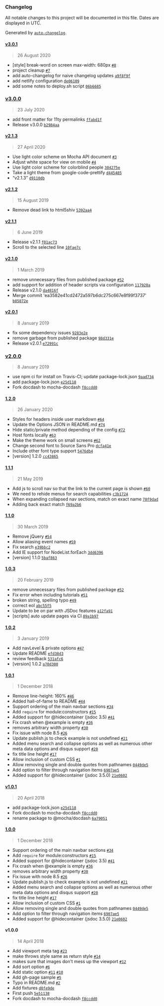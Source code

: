 ### Changelog

All notable changes to this project will be documented in this file. Dates are displayed in UTC.

Generated by [`auto-changelog`](https://github.com/CookPete/auto-changelog).

#### [v3.0.1](https://github.com/mochajs/mocha-docdash/compare/v3.0.0...v3.0.1)

> 26 August 2020

- [style] break-word on screen max-width: 680px [`#8`](https://github.com/mochajs/mocha-docdash/pull/8)
- project cleanup [`#7`](https://github.com/mochajs/mocha-docdash/pull/7)
- add auto-changelog for naive changelog updates [`a9f8f9f`](https://github.com/mochajs/mocha-docdash/commit/a9f8f9f14efc77ace8a3ec0c96a536c2cb5cb8b9)
- add netlify configuration [`de06109`](https://github.com/mochajs/mocha-docdash/commit/de06109bae58114e2a599e1ba51763e50955432b)
- add some notes to deploy.sh script [`06b6685`](https://github.com/mochajs/mocha-docdash/commit/06b6685e78aa0891131476dde6c3b2b831e82680)

### [v3.0.0](https://github.com/mochajs/mocha-docdash/compare/v2.1.3...v3.0.0)

> 23 July 2020

- add front matter for 11ty permalinks [`ffabd1f`](https://github.com/mochajs/mocha-docdash/commit/ffabd1f5723b60b791131945158c1966103523d5)
- Release v3.0.0 [`b2984aa`](https://github.com/mochajs/mocha-docdash/commit/b2984aaae523e7e3f1b18d01e74837ba0b15020b)

#### [v2.1.3](https://github.com/mochajs/mocha-docdash/compare/v2.1.2...v2.1.3)

> 27 April 2020

- Use light color scheme on Mocha API document [`#3`](https://github.com/mochajs/mocha-docdash/pull/3)
- Adjust white space for view on mobile [`#4`](https://github.com/mochajs/mocha-docdash/pull/4)
- Use light color scheme for colorblind people [`304275e`](https://github.com/mochajs/mocha-docdash/commit/304275ef6acde21803c6ac018904c42f87d48871)
- Take a light theme from google-code-prettify [`d445485`](https://github.com/mochajs/mocha-docdash/commit/d445485f7cf74d6cdcf301cda03358717b693e7d)
- “v2.1.3” [`d9110db`](https://github.com/mochajs/mocha-docdash/commit/d9110db5eacba83f8838ff6ed6c1b316b6ae9a04)

#### [v2.1.2](https://github.com/mochajs/mocha-docdash/compare/v2.1.1...v2.1.2)

> 15 August 2019

- Remove dead link to html5shiv [`5392aa4`](https://github.com/mochajs/mocha-docdash/commit/5392aa47988b73665a7afa3fad04950c5da1dc6c)

#### [v2.1.1](https://github.com/mochajs/mocha-docdash/compare/v2.1.0...v2.1.1)

> 6 June 2019

- Release v2.1.1 [`f01ac73`](https://github.com/mochajs/mocha-docdash/commit/f01ac732ffb8a5ae1c84bbfbd558a41b196040da)
- Scroll to the selected line [`10fae7c`](https://github.com/mochajs/mocha-docdash/commit/10fae7c045e9018ece65943d7fa82f01ec1656a4)

#### [v2.1.0](https://github.com/mochajs/mocha-docdash/compare/v2.0.1...v2.1.0)

> 1 March 2019

- remove unnecessary files from published package [`#52`](https://github.com/mochajs/mocha-docdash/pull/52)
- add support for addition of header scripts via configuration [`117928a`](https://github.com/mochajs/mocha-docdash/commit/117928a5825f2173a61de6071f1bc4d7708aedbb)
- Release v2.1.0 [`da4816f`](https://github.com/mochajs/mocha-docdash/commit/da4816f2d8a6f7be812cc8ab7b7a1b85e2b3a799)
- Merge commit 'ea3582e41cd2472a597b6dc275c667e8f99f3737' [`b85872e`](https://github.com/mochajs/mocha-docdash/commit/b85872eb58674a20b485db8f8bb04b5f861d8bb9)

#### [v2.0.1](https://github.com/mochajs/mocha-docdash/compare/v2.0.0...v2.0.1)

> 8 January 2019

- fix some dependency issues [`9283e2e`](https://github.com/mochajs/mocha-docdash/commit/9283e2e53f1d2bd0de643a1a1758958b0588a998)
- remove garbage from published package [`98d331e`](https://github.com/mochajs/mocha-docdash/commit/98d331ed02eda0eaede703b3629d6a3a4b051e61)
- Release v2.0.1 [`e72991c`](https://github.com/mochajs/mocha-docdash/commit/e72991c2603dfbdff2cffd199e3d92a4baacc8c3)

### [v2.0.0](https://github.com/mochajs/mocha-docdash/compare/1.2.0...v2.0.0)

> 8 January 2019

- use npm ci for install on Travis-CI; update package-lock.json [`9aad734`](https://github.com/mochajs/mocha-docdash/commit/9aad7341bf580f4ad0dcbd334cfc632e82c98033)
- add package-lock.json [`e25d118`](https://github.com/mochajs/mocha-docdash/commit/e25d118ea97d5d4d201246cf94c6add25e230826)
- Fork docdash to mocha-docdash [`f8ccdd0`](https://github.com/mochajs/mocha-docdash/commit/f8ccdd0a4664c46f12b6d0dcc3bd23692e5b8f84)

#### [1.2.0](https://github.com/mochajs/mocha-docdash/compare/1.1.1...1.2.0)

> 26 January 2020

- Styles for headers inside user markdown [`#64`](https://github.com/mochajs/mocha-docdash/pull/64)
- Update the Options JSON in README.md [`#74`](https://github.com/mochajs/mocha-docdash/pull/74)
- Hide static/private method depending of the config [`#72`](https://github.com/mochajs/mocha-docdash/pull/72)
- Host fonts locally [`#63`](https://github.com/mochajs/mocha-docdash/pull/63)
- Make the theme work on small screens [`#62`](https://github.com/mochajs/mocha-docdash/pull/62)
- Change second font to Source Sans Pro [`dcfa41e`](https://github.com/mochajs/mocha-docdash/commit/dcfa41e66216db6432d601aca609cb42315ca8e7)
- Include other font type support [`5476db4`](https://github.com/mochajs/mocha-docdash/commit/5476db4245d68cc1ab01ce29c88b6bdbf636cfa5)
- [version] 1.2.0 [`cc43865`](https://github.com/mochajs/mocha-docdash/commit/cc438657fa37c4a3c60c7ad4a4dc9ec871cd081c)

#### [1.1.1](https://github.com/mochajs/mocha-docdash/compare/1.1.0...1.1.1)

> 21 May 2019

- Add js to scroll nav so that the link to the current page is shown [`#60`](https://github.com/mochajs/mocha-docdash/pull/60)
- We need to rehide menus for search capabilities [`c3b1724`](https://github.com/mochajs/mocha-docdash/commit/c3b1724e51dd2dbbabd4d63f2835dd4006df01de)
- When expanding collapsed nav sections, match on exact name [`70f9dad`](https://github.com/mochajs/mocha-docdash/commit/70f9dadf0c09dd439f18a77736dd4ae651a37450)
- Adding back exact match [`f69a2b6`](https://github.com/mochajs/mocha-docdash/commit/f69a2b6b56c1aeb311bfeaf6b7ffcbd295f6c98e)

#### [1.1.0](https://github.com/mochajs/mocha-docdash/compare/1.0.3...1.1.0)

> 30 March 2019

- Remove jQuery [`#54`](https://github.com/mochajs/mocha-docdash/pull/54)
- Allow aliasing event names [`#59`](https://github.com/mochajs/mocha-docdash/pull/59)
- Fix search [`e39bbc2`](https://github.com/mochajs/mocha-docdash/commit/e39bbc247a486cf0cbb5807d10394589dd502eb1)
- Add IE support for NodeList.forEach [`3dd6396`](https://github.com/mochajs/mocha-docdash/commit/3dd63968b117b6e4bf8c82cb86c38f239e00cc51)
- [version] 1.1.0 [`5baf863`](https://github.com/mochajs/mocha-docdash/commit/5baf86331ff235cbd2efb8182eb57fbbb182a7a4)

#### [1.0.3](https://github.com/mochajs/mocha-docdash/compare/1.0.2...1.0.3)

> 20 February 2019

- remove unnecessary files from published package [`#52`](https://github.com/mochajs/mocha-docdash/pull/52)
- Fix error when including tutorials [`#51`](https://github.com/mochajs/mocha-docdash/pull/51)
- broken string, spelling typo [`#49`](https://github.com/mochajs/mocha-docdash/pull/49)
- correct eol [`abc55f5`](https://github.com/mochajs/mocha-docdash/commit/abc55f533c0a55da6918004caf7f96fa3379d203)
- Update to be on par with JSDoc features [`a12fa91`](https://github.com/mochajs/mocha-docdash/commit/a12fa912e452a8c8651a543c4a44c914f0751e7a)
- [scripts] auto update pages via CI [`89a1b97`](https://github.com/mochajs/mocha-docdash/commit/89a1b97f974d9f5eea9058ed94294a4907830204)

#### [1.0.2](https://github.com/mochajs/mocha-docdash/compare/1.0.1...1.0.2)

> 3 January 2019

- Add navLevel & private options [`#47`](https://github.com/mochajs/mocha-docdash/pull/47)
- Update README [`efd38d3`](https://github.com/mochajs/mocha-docdash/commit/efd38d39b7dea596b259048b1e45b3f7e83ef0e2)
- review feedback [`531afc6`](https://github.com/mochajs/mocha-docdash/commit/531afc6ea7d37d5c8f07c4200aff7fde7b645bbf)
- [version] 1.0.2 [`a70d300`](https://github.com/mochajs/mocha-docdash/commit/a70d300a9b4287a3a550ef66f9ff3b8b40493653)

#### [1.0.1](https://github.com/mochajs/mocha-docdash/compare/v1.0.1...1.0.1)

> 1 December 2018

- Remove line-height: 160% [`#46`](https://github.com/mochajs/mocha-docdash/pull/46)
- Added hall-of-fame to README [`#44`](https://github.com/mochajs/mocha-docdash/pull/44)
- Support ordering of the main navbar sections [`#34`](https://github.com/mochajs/mocha-docdash/pull/34)
- Add `require` for module:constructors [`#15`](https://github.com/mochajs/mocha-docdash/pull/15)
- Added support for @hidecontainer (jsdoc 3.5) [`#41`](https://github.com/mochajs/mocha-docdash/pull/41)
- Fix crash when @example is empty [`#36`](https://github.com/mochajs/mocha-docdash/pull/36)
- removes arbitrary width property [`#30`](https://github.com/mochajs/mocha-docdash/pull/30)
- Fix issue with node 8.5 [`#26`](https://github.com/mochajs/mocha-docdash/pull/26)
- Update publish.js to check example is not undefined [`#21`](https://github.com/mochajs/mocha-docdash/pull/21)
- Added menu search and collapse options as well as numerous other meta data options and disqus support [`#20`](https://github.com/mochajs/mocha-docdash/pull/20)
- fix title line height [`#17`](https://github.com/mochajs/mocha-docdash/pull/17)
- Allow inclusion of custom CSS [`#1`](https://github.com/mochajs/mocha-docdash/pull/1)
- Allow removing single and double quotes from pathnames [`0449de5`](https://github.com/mochajs/mocha-docdash/commit/0449de564acd55a6242452a3df8ee119897e3ddb)
- Add option to filter through navigation items [`6907ae5`](https://github.com/mochajs/mocha-docdash/commit/6907ae53a9f9d907903d6a7ca6de408f02af4fd7)
- Added support for @hidecontainer (jsdoc 3.5.0) [`21e0602`](https://github.com/mochajs/mocha-docdash/commit/21e0602db58c98b1f20b2387b3422d884ffac670)

#### [v1.0.1](https://github.com/mochajs/mocha-docdash/compare/1.0.0...v1.0.1)

> 20 April 2018

- add package-lock.json [`e25d118`](https://github.com/mochajs/mocha-docdash/commit/e25d118ea97d5d4d201246cf94c6add25e230826)
- Fork docdash to mocha-docdash [`f8ccdd0`](https://github.com/mochajs/mocha-docdash/commit/f8ccdd0a4664c46f12b6d0dcc3bd23692e5b8f84)
- rename package to @mocha/docdash [`6a79051`](https://github.com/mochajs/mocha-docdash/commit/6a7905126985096df3aa29a7807058dff3df76a7)

#### [1.0.0](https://github.com/mochajs/mocha-docdash/compare/v1.0.0...1.0.0)

> 1 December 2018

- Support ordering of the main navbar sections [`#34`](https://github.com/mochajs/mocha-docdash/pull/34)
- Add `require` for module:constructors [`#15`](https://github.com/mochajs/mocha-docdash/pull/15)
- Added support for @hidecontainer (jsdoc 3.5) [`#41`](https://github.com/mochajs/mocha-docdash/pull/41)
- Fix crash when @example is empty [`#36`](https://github.com/mochajs/mocha-docdash/pull/36)
- removes arbitrary width property [`#30`](https://github.com/mochajs/mocha-docdash/pull/30)
- Fix issue with node 8.5 [`#26`](https://github.com/mochajs/mocha-docdash/pull/26)
- Update publish.js to check example is not undefined [`#21`](https://github.com/mochajs/mocha-docdash/pull/21)
- Added menu search and collapse options as well as numerous other meta data options and disqus support [`#20`](https://github.com/mochajs/mocha-docdash/pull/20)
- fix title line height [`#17`](https://github.com/mochajs/mocha-docdash/pull/17)
- Allow inclusion of custom CSS [`#1`](https://github.com/mochajs/mocha-docdash/pull/1)
- Allow removing single and double quotes from pathnames [`0449de5`](https://github.com/mochajs/mocha-docdash/commit/0449de564acd55a6242452a3df8ee119897e3ddb)
- Add option to filter through navigation items [`6907ae5`](https://github.com/mochajs/mocha-docdash/commit/6907ae53a9f9d907903d6a7ca6de408f02af4fd7)
- Added support for @hidecontainer (jsdoc 3.5.0) [`21e0602`](https://github.com/mochajs/mocha-docdash/commit/21e0602db58c98b1f20b2387b3422d884ffac670)

#### v1.0.0

> 14 April 2018

- Add viewport meta tag [`#23`](https://github.com/mochajs/mocha-docdash/pull/23)
- make throws style same as return style [`#14`](https://github.com/mochajs/mocha-docdash/pull/14)
- makes sure that images don't mess up the viewport [`#12`](https://github.com/mochajs/mocha-docdash/pull/12)
- Add sort option [`#6`](https://github.com/mochajs/mocha-docdash/issues/6)
- Add static option [`#11`](https://github.com/mochajs/mocha-docdash/issues/11) [`#10`](https://github.com/mochajs/mocha-docdash/issues/10)
- Add gh-page sample [`#5`](https://github.com/mochajs/mocha-docdash/issues/5)
- Typo in README.md [`#2`](https://github.com/mochajs/mocha-docdash/issues/2)
- Add fixtures [`d0fe9de`](https://github.com/mochajs/mocha-docdash/commit/d0fe9def66e8e5b5b0412e2eec2ac9fa845d835d)
- First push [`5e51138`](https://github.com/mochajs/mocha-docdash/commit/5e511385f8015647d802ff0da4f67ea094083305)
- Fork docdash to mocha-docdash [`f8ccdd0`](https://github.com/mochajs/mocha-docdash/commit/f8ccdd0a4664c46f12b6d0dcc3bd23692e5b8f84)
